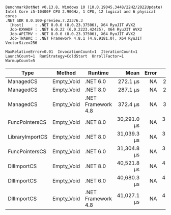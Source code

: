 ```

BenchmarkDotNet v0.13.8, Windows 10 (10.0.19045.3448/22H2/2022Update)
Intel Core i5-10400F CPU 2.90GHz, 1 CPU, 12 logical and 6 physical cores
.NET SDK 8.0.100-preview.7.23376.3
  [Host]     : .NET 8.0.0 (8.0.23.37506), X64 RyuJIT AVX2
  Job-KXWHDF : .NET 6.0.22 (6.0.2223.42425), X64 RyuJIT AVX2
  Job-APITMV : .NET 8.0.0 (8.0.23.37506), X64 RyuJIT AVX2
  Job-TWABKC : .NET Framework 4.8.1 (4.8.9181.0), X64 RyuJIT VectorSize=256

MaxRelativeError=0.01  InvocationCount=1  IterationCount=1  
LaunchCount=1  RunStrategy=ColdStart  UnrollFactor=1  
WarmupCount=5  

```
| Type            | Method     | Runtime            | Mean        | Error | Median      | Min         | Max         | Allocated |
|---------------- |----------- |------------------- |------------:|------:|------------:|------------:|------------:|----------:|
| ManagedCS       | Empty_Void | .NET 6.0           |    272.1 μs |    NA |    272.1 μs |    272.1 μs |    272.1 μs |     640 B |
| ManagedCS       | Empty_Void | .NET 8.0           |    287.1 μs |    NA |    287.1 μs |    287.1 μs |    287.1 μs |     400 B |
| ManagedCS       | Empty_Void | .NET Framework 4.8 |    372.4 μs |    NA |    372.4 μs |    372.4 μs |    372.4 μs |         - |
| FuncPointersCS  | Empty_Void | .NET 8.0           | 30,291.0 μs |    NA | 30,291.0 μs | 30,291.0 μs | 30,291.0 μs |     400 B |
| LibraryImportCS | Empty_Void | .NET 8.0           | 31,039.3 μs |    NA | 31,039.3 μs | 31,039.3 μs | 31,039.3 μs |     400 B |
| FuncPointersCS  | Empty_Void | .NET 6.0           | 31,304.8 μs |    NA | 31,304.8 μs | 31,304.8 μs | 31,304.8 μs |     640 B |
| DllImportCS     | Empty_Void | .NET 8.0           | 40,521.8 μs |    NA | 40,521.8 μs | 40,521.8 μs | 40,521.8 μs |     400 B |
| DllImportCS     | Empty_Void | .NET 6.0           | 40,680.3 μs |    NA | 40,680.3 μs | 40,680.3 μs | 40,680.3 μs |     640 B |
| DllImportCS     | Empty_Void | .NET Framework 4.8 | 41,027.1 μs |    NA | 41,027.1 μs | 41,027.1 μs | 41,027.1 μs |         - |
